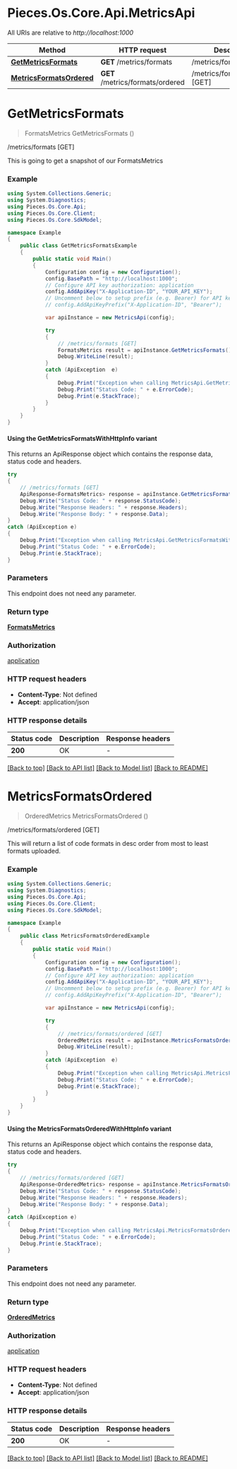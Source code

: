 # Pieces.Os.Core.Api.MetricsApi

All URIs are relative to *http://localhost:1000*

| Method | HTTP request | Description |
|--------|--------------|-------------|
| [**GetMetricsFormats**](MetricsApi.md#getmetricsformats) | **GET** /metrics/formats | /metrics/formats [GET] |
| [**MetricsFormatsOrdered**](MetricsApi.md#metricsformatsordered) | **GET** /metrics/formats/ordered | /metrics/formats/ordered [GET] |

<a id="getmetricsformats"></a>
# **GetMetricsFormats**
> FormatsMetrics GetMetricsFormats ()

/metrics/formats [GET]

This is going to get a snapshot of our FormatsMetrics

### Example
```csharp
using System.Collections.Generic;
using System.Diagnostics;
using Pieces.Os.Core.Api;
using Pieces.Os.Core.Client;
using Pieces.Os.Core.SdkModel;

namespace Example
{
    public class GetMetricsFormatsExample
    {
        public static void Main()
        {
            Configuration config = new Configuration();
            config.BasePath = "http://localhost:1000";
            // Configure API key authorization: application
            config.AddApiKey("X-Application-ID", "YOUR_API_KEY");
            // Uncomment below to setup prefix (e.g. Bearer) for API key, if needed
            // config.AddApiKeyPrefix("X-Application-ID", "Bearer");

            var apiInstance = new MetricsApi(config);

            try
            {
                // /metrics/formats [GET]
                FormatsMetrics result = apiInstance.GetMetricsFormats();
                Debug.WriteLine(result);
            }
            catch (ApiException  e)
            {
                Debug.Print("Exception when calling MetricsApi.GetMetricsFormats: " + e.Message);
                Debug.Print("Status Code: " + e.ErrorCode);
                Debug.Print(e.StackTrace);
            }
        }
    }
}
```

#### Using the GetMetricsFormatsWithHttpInfo variant
This returns an ApiResponse object which contains the response data, status code and headers.

```csharp
try
{
    // /metrics/formats [GET]
    ApiResponse<FormatsMetrics> response = apiInstance.GetMetricsFormatsWithHttpInfo();
    Debug.Write("Status Code: " + response.StatusCode);
    Debug.Write("Response Headers: " + response.Headers);
    Debug.Write("Response Body: " + response.Data);
}
catch (ApiException e)
{
    Debug.Print("Exception when calling MetricsApi.GetMetricsFormatsWithHttpInfo: " + e.Message);
    Debug.Print("Status Code: " + e.ErrorCode);
    Debug.Print(e.StackTrace);
}
```

### Parameters
This endpoint does not need any parameter.
### Return type

[**FormatsMetrics**](FormatsMetrics.md)

### Authorization

[application](../README.md#application)

### HTTP request headers

 - **Content-Type**: Not defined
 - **Accept**: application/json


### HTTP response details
| Status code | Description | Response headers |
|-------------|-------------|------------------|
| **200** | OK |  -  |

[[Back to top]](#) [[Back to API list]](../README.md#documentation-for-api-endpoints) [[Back to Model list]](../README.md#documentation-for-models) [[Back to README]](../README.md)

<a id="metricsformatsordered"></a>
# **MetricsFormatsOrdered**
> OrderedMetrics MetricsFormatsOrdered ()

/metrics/formats/ordered [GET]

This will return a list of code formats in desc order from most to least formats uploaded.

### Example
```csharp
using System.Collections.Generic;
using System.Diagnostics;
using Pieces.Os.Core.Api;
using Pieces.Os.Core.Client;
using Pieces.Os.Core.SdkModel;

namespace Example
{
    public class MetricsFormatsOrderedExample
    {
        public static void Main()
        {
            Configuration config = new Configuration();
            config.BasePath = "http://localhost:1000";
            // Configure API key authorization: application
            config.AddApiKey("X-Application-ID", "YOUR_API_KEY");
            // Uncomment below to setup prefix (e.g. Bearer) for API key, if needed
            // config.AddApiKeyPrefix("X-Application-ID", "Bearer");

            var apiInstance = new MetricsApi(config);

            try
            {
                // /metrics/formats/ordered [GET]
                OrderedMetrics result = apiInstance.MetricsFormatsOrdered();
                Debug.WriteLine(result);
            }
            catch (ApiException  e)
            {
                Debug.Print("Exception when calling MetricsApi.MetricsFormatsOrdered: " + e.Message);
                Debug.Print("Status Code: " + e.ErrorCode);
                Debug.Print(e.StackTrace);
            }
        }
    }
}
```

#### Using the MetricsFormatsOrderedWithHttpInfo variant
This returns an ApiResponse object which contains the response data, status code and headers.

```csharp
try
{
    // /metrics/formats/ordered [GET]
    ApiResponse<OrderedMetrics> response = apiInstance.MetricsFormatsOrderedWithHttpInfo();
    Debug.Write("Status Code: " + response.StatusCode);
    Debug.Write("Response Headers: " + response.Headers);
    Debug.Write("Response Body: " + response.Data);
}
catch (ApiException e)
{
    Debug.Print("Exception when calling MetricsApi.MetricsFormatsOrderedWithHttpInfo: " + e.Message);
    Debug.Print("Status Code: " + e.ErrorCode);
    Debug.Print(e.StackTrace);
}
```

### Parameters
This endpoint does not need any parameter.
### Return type

[**OrderedMetrics**](OrderedMetrics.md)

### Authorization

[application](../README.md#application)

### HTTP request headers

 - **Content-Type**: Not defined
 - **Accept**: application/json


### HTTP response details
| Status code | Description | Response headers |
|-------------|-------------|------------------|
| **200** | OK |  -  |

[[Back to top]](#) [[Back to API list]](../README.md#documentation-for-api-endpoints) [[Back to Model list]](../README.md#documentation-for-models) [[Back to README]](../README.md)

